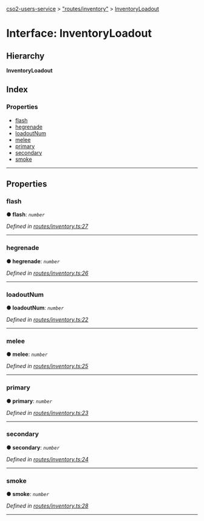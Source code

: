 [cso2-users-service](../README.md) > ["routes/inventory"](../modules/_routes_inventory_.md) > [InventoryLoadout](../interfaces/_routes_inventory_.inventoryloadout.md)

# Interface: InventoryLoadout

## Hierarchy

**InventoryLoadout**

## Index

### Properties

* [flash](_routes_inventory_.inventoryloadout.md#flash)
* [hegrenade](_routes_inventory_.inventoryloadout.md#hegrenade)
* [loadoutNum](_routes_inventory_.inventoryloadout.md#loadoutnum)
* [melee](_routes_inventory_.inventoryloadout.md#melee)
* [primary](_routes_inventory_.inventoryloadout.md#primary)
* [secondary](_routes_inventory_.inventoryloadout.md#secondary)
* [smoke](_routes_inventory_.inventoryloadout.md#smoke)

---

## Properties

<a id="flash"></a>

###  flash

**● flash**: *`number`*

*Defined in [routes/inventory.ts:27](https://github.com/Ochii/cso2-users-service/blob/53e53f9/src/routes/inventory.ts#L27)*

___
<a id="hegrenade"></a>

###  hegrenade

**● hegrenade**: *`number`*

*Defined in [routes/inventory.ts:26](https://github.com/Ochii/cso2-users-service/blob/53e53f9/src/routes/inventory.ts#L26)*

___
<a id="loadoutnum"></a>

###  loadoutNum

**● loadoutNum**: *`number`*

*Defined in [routes/inventory.ts:22](https://github.com/Ochii/cso2-users-service/blob/53e53f9/src/routes/inventory.ts#L22)*

___
<a id="melee"></a>

###  melee

**● melee**: *`number`*

*Defined in [routes/inventory.ts:25](https://github.com/Ochii/cso2-users-service/blob/53e53f9/src/routes/inventory.ts#L25)*

___
<a id="primary"></a>

###  primary

**● primary**: *`number`*

*Defined in [routes/inventory.ts:23](https://github.com/Ochii/cso2-users-service/blob/53e53f9/src/routes/inventory.ts#L23)*

___
<a id="secondary"></a>

###  secondary

**● secondary**: *`number`*

*Defined in [routes/inventory.ts:24](https://github.com/Ochii/cso2-users-service/blob/53e53f9/src/routes/inventory.ts#L24)*

___
<a id="smoke"></a>

###  smoke

**● smoke**: *`number`*

*Defined in [routes/inventory.ts:28](https://github.com/Ochii/cso2-users-service/blob/53e53f9/src/routes/inventory.ts#L28)*

___

